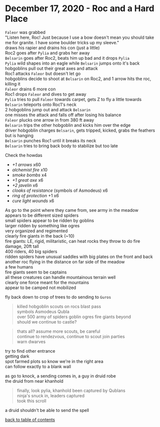 # December 17, 2020 - Roc and a Hard Place

`Faleor` was grabbed  
"Listen here, Roc! Just because I use a bow doesn't mean you should take me for granite. I have some boulder tricks up my sleeve."  
draws his rapier and drains his con (just a little)  
Roc2 goes after `Pylia` and grabs her away  
`Belsarin` goes after Roc2, beats him up bad and it drops `Pylia`  
`Pylia` wild shapes into an eagle while `Belsarin` jumps onto it's back  
hobgoblins pull out their great axes and attack  
Roc1 attacks `Faleor` but doesn't let go  
hobgoblins decide to shoot at `Belsarin` on Roc2, and 1 arrow hits the roc, killing it  
`Faleor` drains 6 more con  
Roc1 drops `Faleor` and dives to get away  
`Pylia` tries to pull `Faleor` towards carpet, gets Z to fly a little towards  
`Belsarin` teleports onto Roc1's neck  
2 hobgoblins jump out and attack `Belsarin`  
one misses the attack and falls off after losing his balance  
`Faleor` plucks one arrow in from 380 ft away  
`Belsarin` trips the other hobgoblin and kicks him over the edge  
driver hobgoblin charges `Belsarin`, gets tripped, kicked, grabs the feathers but is hanging  
`Belsarin` punches Roc1 until it breaks its neck  
`Belsarin` tries to bring back body to stabilize but too late  

Check the howdas  
- _+1 arrows_ x60  
- _alchemist fire_ x10  
- _smoke bombs_ x4  
- _+1 great axe_ x6  
- _+2 javelin_ x6  
- _cloaks of resistance_ (symbols of Asmodeus) x6  
- _ring of protection_ +1 x6  
- _cure light wounds_ x6  

As go to the point where they came from, see army in the meadow  
appears to be different sized spiders  
small spiders appear to be ridden by goblins  
larger ridden by something like ogres  
very organized and regimented  
clearly fire giants in the back (~10)  
fire giants: LE, rigid, militaristic, can heat rocks they throw to do fire damage, 20ft tall  
400 riders, 40 big spiders  
ridden spiders have unusual saddles with big plates on the front and back  
another roc flying in the distance on far side of the meadow  
a few humans  
fire giants seem to be captains  
all these creatures can handle mountainous terrain well  
clearly one force meant for the mountains  
appear to be camped not mobilized  

fly back down to crop of trees to do sending to `Guros`  
> killed hobgoblin scouts on rocs blast pass  
> symbols Asmodeus Qubla  
> over 500 army of spiders goblin ogres fire giants beyond  
> should we continue to castle?  
 
> thats all? assume more scouts, be careful  
> continue to rendezvous, continue to scout
> join parties  
> warn dwarves  
 
try to find other entrance  
getting dark  
spot farmed plots so know we're in the right area  
can follow exactly to a blank wall  

as go to knock, a sending comes in, a guy in druid robe  
the druid from near khanhold  
> finally, look pylia, khanhold been captured by Qublans  
> ninja's snuck in, leaders captured  
> took this scroll  

a druid shouldn't be able to send the spell  

[back to table of contents](/sessions/README.md)
